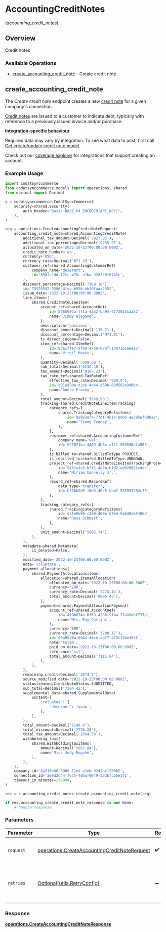 # AccountingCreditNotes
(*accounting_credit_notes*)

## Overview

Credit notes

### Available Operations

* [create_accounting_credit_note](#create_accounting_credit_note) - Create credit note

## create_accounting_credit_note

The *Create credit note* endpoint creates a new [credit note](https://docs.codat.io/accounting-api#/schemas/CreditNote) for a given company's connection.

[Credit notes](https://docs.codat.io/accounting-api#/schemas/CreditNote) are issued to a customer to indicate debt, typically with reference to a previously issued invoice and/or purchase.

**Integration-specific behaviour**

Required data may vary by integration. To see what data to post, first call [Get create/update credit note model](https://docs.codat.io/accounting-api#/operations/get-create-update-creditNotes-model).

Check out our [coverage explorer](https://knowledge.codat.io/supported-features/accounting?view=tab-by-data-type&dataType=creditNotes) for integrations that support creating an account.


### Example Usage

```python
import codatsynccommerce
from codatsynccommerce.models import operations, shared
from decimal import Decimal

s = codatsynccommerce.CodatSyncCommerce(
    security=shared.Security(
        auth_header="Basic BASE_64_ENCODED(API_KEY)",
    ),
)

req = operations.CreateAccountingCreditNoteRequest(
    accounting_credit_note=shared.AccountingCreditNote(
        additional_tax_amount=Decimal('3927.85'),
        additional_tax_percentage=Decimal('9255.97'),
        allocated_on_date='2022-10-23T00:00:00.000Z',
        credit_note_number='ab',
        currency='USD',
        currency_rate=Decimal('871.29'),
        customer_ref=shared.AccountingCustomerRef(
            company_name='deserunt',
            id='05dfc2dd-f7cc-478c-a1ba-928fc816742c',
        ),
        discount_percentage=Decimal('7369.18'),
        id='73920592-9396-4fea-b596-eb10faaa2352',
        issue_date='2022-10-23T00:00:00.000Z',
        line_items=[
            shared.CreditNoteLineItem(
                account_ref=shared.AccountRef(
                    id='5955907a-ff1a-43a2-ba94-67739251aa52',
                    name='Jimmy Wiegand',
                ),
                description='possimus',
                discount_amount=Decimal('135.71'),
                discount_percentage=Decimal('971.01'),
                is_direct_income=False,
                item_ref=shared.ItemRef(
                    id='9da1ffe7-8f09-47b0-874f-15471b5e6e13',
                    name='Virgil Mante',
                ),
                quantity=Decimal('5089.69'),
                sub_total=Decimal('5232.48'),
                tax_amount=Decimal('9167.23'),
                tax_rate_ref=shared.TaxRateRef(
                    effective_tax_rate=Decimal('939.4'),
                    id='e91e450a-d2ab-4d44-a698-02d502a94bb4',
                    name='Andre Franey',
                ),
                total_amount=Decimal('3960.98'),
                tracking=shared.CreditNoteLineItemTracking(
                    category_refs=[
                        shared.TrackingCategoryRefsitems(
                            id='9e9a3efa-77df-4b14-8d66-ae395efb9ba8',
                            name='Timmy Feeney',
                        ),
                    ],
                    customer_ref=shared.AccountingCustomerRef(
                        company_name='vel',
                        id='997074ba-4469-4b6e-a141-959890afa563',
                    ),
                    is_billed_to=shared.BilledToType.PROJECT,
                    is_rebilled_to=shared.BilledToType.UNKNOWN,
                    project_ref=shared.CreditNoteLineItemTrackingProjectReference(
                        id='516fe4c8-b711-4e5b-bfd2-ed028921cddc',
                        name='Miriam Connelly Jr.',
                    ),
                    record_ref=shared.RecordRef(
                        data_type='transfer',
                        id='b576b0d5-f0d3-40c5-bbb2-587053202c73',
                    ),
                ),
                tracking_category_refs=[
                    shared.TrackingCategoryRefsitems(
                        id='d5fe9b90-c289-409b-bfe4-9a8d9cbf4863',
                        name='Rosa Dibbert',
                    ),
                ],
                unit_amount=Decimal('5695.74'),
            ),
        ],
        metadata=shared.Metadata(
            is_deleted=False,
        ),
        modified_date='2022-10-23T00:00:00.000Z',
        note='voluptate',
        payment_allocations=[
            shared.PaymentAllocationsitems(
                allocation=shared.ItemsAllocation(
                    allocated_on_date='2022-10-23T00:00:00.000Z',
                    currency='EUR',
                    currency_rate=Decimal('2274.14'),
                    total_amount=Decimal('6805.45'),
                ),
                payment=shared.PaymentAllocationPayment(
                    account_ref=shared.AccountRef(
                        id='4100674e-bf69-4280-91ba-77a89ebf737a',
                        name='Mrs. Ray Collins',
                    ),
                    currency='EUR',
                    currency_rate=Decimal('3200.17'),
                    id='e6a95d8a-0d44-46ce-aaf7-a73cf3be453f',
                    note='totam',
                    paid_on_date='2022-10-23T00:00:00.000Z',
                    reference='sit',
                    total_amount=Decimal('7115.84'),
                ),
            ),
        ],
        remaining_credit=Decimal('2074.7'),
        source_modified_date='2022-10-23T00:00:00.000Z',
        status=shared.CreditNoteStatus.SUBMITTED,
        sub_total=Decimal('7304.42'),
        supplemental_data=shared.SupplementalData(
            content={
                "voluptas": {
                    "deserunt": 'quam',
                },
            },
        ),
        total_amount=Decimal('2148.8'),
        total_discount=Decimal('2776.28'),
        total_tax_amount=Decimal('1864.58'),
        withholding_tax=[
            shared.WithholdingTaxitems(
                amount=Decimal('5867.84'),
                name='Miss Jody Rogahn',
            ),
        ],
    ),
    company_id='8a210b68-6988-11ed-a1eb-0242ac120002',
    connection_id='2e9d2c44-f675-40ba-8049-353bfcb5e171',
    timeout_in_minutes=276894,
)

res = s.accounting_credit_notes.create_accounting_credit_note(req)

if res.accounting_create_credit_note_response is not None:
    # handle response
```

### Parameters

| Parameter                                                                                                    | Type                                                                                                         | Required                                                                                                     | Description                                                                                                  |
| ------------------------------------------------------------------------------------------------------------ | ------------------------------------------------------------------------------------------------------------ | ------------------------------------------------------------------------------------------------------------ | ------------------------------------------------------------------------------------------------------------ |
| `request`                                                                                                    | [operations.CreateAccountingCreditNoteRequest](../../models/operations/createaccountingcreditnoterequest.md) | :heavy_check_mark:                                                                                           | The request object to use for the request.                                                                   |
| `retries`                                                                                                    | [Optional[utils.RetryConfig]](../../models/utils/retryconfig.md)                                             | :heavy_minus_sign:                                                                                           | Configuration to override the default retry behavior of the client.                                          |


### Response

**[operations.CreateAccountingCreditNoteResponse](../../models/operations/createaccountingcreditnoteresponse.md)**

